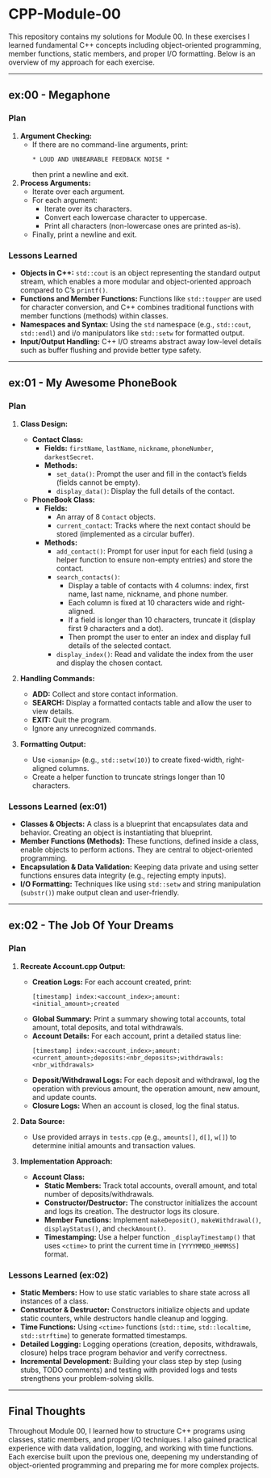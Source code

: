 # CPP-Module-00

This repository contains my solutions for Module 00. In these exercises I learned fundamental C++ concepts including object-oriented programming, member functions, static members, and proper I/O formatting. Below is an overview of my approach for each exercise.

---

## ex:00 - Megaphone

### Plan
1. **Argument Checking:**
   - If there are no command-line arguments, print:
     ```
     * LOUD AND UNBEARABLE FEEDBACK NOISE *
     ```
     then print a newline and exit.
2. **Process Arguments:**
   - Iterate over each argument.
   - For each argument:
     - Iterate over its characters.
     - Convert each lowercase character to uppercase.
     - Print all characters (non-lowercase ones are printed as-is).
   - Finally, print a newline and exit.

### Lessons Learned
- **Objects in C++:**
  `std::cout` is an object representing the standard output stream, which enables a more modular and object-oriented approach compared to C’s `printf()`.
- **Functions and Member Functions:**
  Functions like `std::toupper` are used for character conversion, and C++ combines traditional functions with member functions (methods) within classes.
- **Namespaces and Syntax:**
  Using the `std` namespace (e.g., `std::cout`, `std::endl`) and i/o manipulators like `std::setw` for formatted output.
- **Input/Output Handling:**
  C++ I/O streams abstract away low-level details such as buffer flushing and provide better type safety.

---

## ex:01 - My Awesome PhoneBook

### Plan
1. **Class Design:**
   - **Contact Class:**
     - **Fields:** `firstName`, `lastName`, `nickname`, `phoneNumber`, `darkestSecret`.
     - **Methods:**
       - `set_data()`: Prompt the user and fill in the contact’s fields (fields cannot be empty).
       - `display_data()`: Display the full details of the contact.
   - **PhoneBook Class:**
     - **Fields:**
       - An array of 8 `Contact` objects.
       - `current_contact`: Tracks where the next contact should be stored (implemented as a circular buffer).
     - **Methods:**
       - `add_contact()`: Prompt for user input for each field (using a helper function to ensure non-empty entries) and store the contact.
       - `search_contacts()`:
         - Display a table of contacts with 4 columns: index, first name, last name, nickname, and phone number.
         - Each column is fixed at 10 characters wide and right-aligned.
         - If a field is longer than 10 characters, truncate it (display first 9 characters and a dot).
         - Then prompt the user to enter an index and display full details of the selected contact.
       - `display_index()`: Read and validate the index from the user and display the chosen contact.

2. **Handling Commands:**
   - **ADD:** Collect and store contact information.
   - **SEARCH:** Display a formatted contacts table and allow the user to view details.
   - **EXIT:** Quit the program.
   - Ignore any unrecognized commands.

3. **Formatting Output:**
   - Use `<iomanip>` (e.g., `std::setw(10)`) to create fixed-width, right-aligned columns.
   - Create a helper function to truncate strings longer than 10 characters.

### Lessons Learned (ex:01)
- **Classes & Objects:**
  A class is a blueprint that encapsulates data and behavior. Creating an object is instantiating that blueprint.
- **Member Functions (Methods):**
  These functions, defined inside a class, enable objects to perform actions. They are central to object-oriented programming.
- **Encapsulation & Data Validation:**
  Keeping data private and using setter functions ensures data integrity (e.g., rejecting empty inputs).
- **I/O Formatting:**
  Techniques like using `std::setw` and string manipulation (`substr()`) make output clean and user-friendly.

---

## ex:02 - The Job Of Your Dreams

### Plan
1. **Recreate Account.cpp Output:**
   - **Creation Logs:**
     For each account created, print:
     ```
     [timestamp] index:<account_index>;amount:<initial_amount>;created
     ```
   - **Global Summary:**
     Print a summary showing total accounts, total amount, total deposits, and total withdrawals.
   - **Account Details:**
     For each account, print a detailed status line:
     ```
     [timestamp] index:<account_index>;amount:<current_amount>;deposits:<nbr_deposits>;withdrawals:<nbr_withdrawals>
     ```
   - **Deposit/Withdrawal Logs:**
     For each deposit and withdrawal, log the operation with previous amount, the operation amount, new amount, and update counts.
   - **Closure Logs:**
     When an account is closed, log the final status.

2. **Data Source:**
   - Use provided arrays in `tests.cpp` (e.g., `amounts[]`, `d[]`, `w[]`) to determine initial amounts and transaction values.

3. **Implementation Approach:**
   - **Account Class:**
     - **Static Members:** Track total accounts, overall amount, and total number of deposits/withdrawals.
     - **Constructor/Destructor:**
       The constructor initializes the account and logs its creation. The destructor logs its closure.
     - **Member Functions:**
       Implement `makeDeposit()`, `makeWithdrawal()`, `displayStatus()`, and `checkAmount()`.
     - **Timestamping:**
       Use a helper function `_displayTimestamp()` that uses `<ctime>` to print the current time in `[YYYYMMDD_HHMMSS]` format.

### Lessons Learned (ex:02)
- **Static Members:**
  How to use static variables to share state across all instances of a class.
- **Constructor & Destructor:**
  Constructors initialize objects and update static counters, while destructors handle cleanup and logging.
- **Time Functions:**
  Using `<ctime>` functions (`std::time`, `std::localtime`, `std::strftime`) to generate formatted timestamps.
- **Detailed Logging:**
  Logging operations (creation, deposits, withdrawals, closure) helps trace program behavior and verify correctness.
- **Incremental Development:**
  Building your class step by step (using stubs, TODO comments) and testing with provided logs and tests strengthens your problem-solving skills.

---

## Final Thoughts

Throughout Module 00, I learned how to structure C++ programs using classes, static members, and proper I/O techniques. I also gained practical experience with data validation, logging, and working with time functions. Each exercise built upon the previous one, deepening my understanding of object-oriented programming and preparing me for more complex projects.
